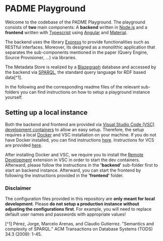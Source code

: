 # PADME Playground

Welcome to the codebase of the PADME Playground. The playground consists of **two** main components: A **backend** written in [Node.js](www.nodejs.org/en/) and a **frontend** written with [Typescript](www.typescriptlang.org) using [Angular](www.angular.io) and [Material](https://material.angular.io/). 

The backend uses the library [Express](www.expressjs.com) to provide functionalities such as RESTful interfaces. Moreover, its designed as a monolithic application that separates the sub-components mentioned in the paper (Query Engine, Source Provisioner, ...) via libraries. 

The Metadata Store is realized by a [Blazegraph](https://blazegraph.com/) database and accessed by the backend via [SPARQL](www.w3.org/TR/sparql11-query), the standard query language for RDF based data[^1].

In the following and the corresponding readme files of the relevant sub-folders you can find instructions on how to setup a playground instance yourself.

## Setting up a local instance

Both the backend and frontend are provided via [Visual Studio Code (VSC) development containers](https://code.visualstudio.com/docs/devcontainers/containers) to allow an easy setup. Therefore, the setup  requires a local [Docker](https://www.docker.com/) and VSC installation on your machine. If you do not have Docker installed, you can find instructions [here](https://docs.docker.com/get-docker/). Instructions for VCS are provided [here](https://code.visualstudio.com/download).


After installing Docker and VSC, we require you to install the [Remote Development](https://marketplace.visualstudio.com/items?itemName=ms-vscode-remote.vscode-remote-extensionpack) extension in VSC in order to start the dev containers. Afterward, please follow the instructions in the **'backend'** sub-folder first to start an backend instance. Afterward, you can start the frontend by following the instructions provided in the **'frontend'** folder.

### Disclaimer

The configuration files provided in this repository are **only meant for local development**. Please **do not setup a production instance without adjusting the configurations first**. For example, you will need to replace default user names and passwords with appropriate values!

[^1] Pérez, Jorge, Marcelo Arenas, and Claudio Gutierrez. "Semantics and complexity of SPARQL." ACM Transactions on Database Systems (TODS) 34.3 (2009): 1-45.